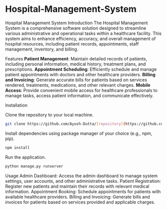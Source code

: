 # Hospital-Management-System


Hospital Management System
Introduction
The Hospital Management System is a comprehensive software solution designed to streamline various administrative and operational tasks within a healthcare facility. This system aims to enhance efficiency, accuracy, and overall management of hospital resources, including patient records, appointments, staff management, inventory, and billing.

Features
**Patient Management**: Maintain detailed records of patients, including personal information, medical history, treatment plans, and prescriptions.
**Appointment Scheduling**: Efficiently schedule and manage patient appointments with doctors and other healthcare providers.
**Billing and Invoicing**: Generate accurate bills for patients based on services rendered, treatments, medications, and other relevant charges.
**Mobile Access**: Provide convenient mobile access for healthcare professionals to manage tasks, access patient information, and communicate effectively.


Installation

Clone the repository to your local machine.

```bash
git clone https://github.com/Ayush-Dutta/[repository](https://github.com/Ayush-Dutta/Hospital-Management-System.git)
```


Install dependencies using package manager of your choice (e.g., npm, pip).

```bash
npm install
```


Run the application.


```python
python manage.py runserver
```

Usage
Admin Dashboard: Access the admin dashboard to manage system settings, user accounts, and other administrative tasks.
Patient Registration: Register new patients and maintain their records with relevant medical information.
Appointment Booking: Schedule appointments for patients with available healthcare providers.
Billing and Invoicing: Generate bills and invoices for patients based on services provided and applicable charges.
